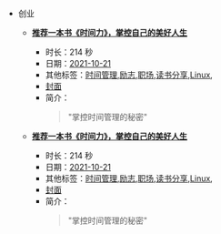 - 创业

    - **[推荐一本书《时间力》，掌控自己的美好人生](https://www.bilibili.com/video/BV1nb4y1h7Ce)**
        - 时长：214 秒
        - 日期：[2021-10-21](../markmap/202110.html)
        - 其他标签：[时间管理](../markmap/时间管理.html),[励志](../markmap/励志.html),[职场](../markmap/职场.html),[读书分享](../markmap/读书分享.html),[Linux](../markmap/Linux.html),
        - [封面](http://i1.hdslb.com/bfs/archive/b01dc82edc3bc34148630976c58587427aab90fe.jpg)
        - 简介：
            > "掌控时间管理的秘密"


    - **[推荐一本书《时间力》，掌控自己的美好人生](https://www.bilibili.com/video/BV1nb4y1h7Ce)**
        - 时长：214 秒
        - 日期：[2021-10-21](../markmap/202110.html)
        - 其他标签：[时间管理](../markmap/时间管理.html),[励志](../markmap/励志.html),[职场](../markmap/职场.html),[读书分享](../markmap/读书分享.html),[Linux](../markmap/Linux.html),
        - [封面](http://i1.hdslb.com/bfs/archive/b01dc82edc3bc34148630976c58587427aab90fe.jpg)
        - 简介：
            > "掌控时间管理的秘密"

